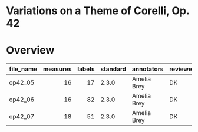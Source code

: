 # Variations on a Theme of Corelli, Op. 42

# Overview
|file_name|measures|labels|standard|annotators |reviewers|
|---------|-------:|-----:|--------|-----------|---------|
|op42_05  |      16|    17|2.3.0   |Amelia Brey|DK       |
|op42_06  |      16|    82|2.3.0   |Amelia Brey|DK       |
|op42_07  |      18|    51|2.3.0   |Amelia Brey|DK       |
